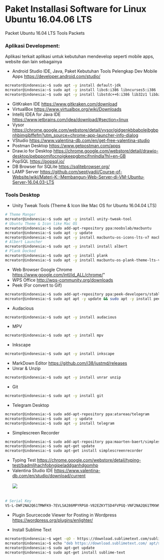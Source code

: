 # Paket Installasi Software for Linux Ubuntu 16.04.06 LTS
Packet Ubuntu 16.04 LTS Tools Packets

### Aplikasi Development:
Aplikasi terkait aplikasi untuk kebutuhan mendevelop seperti mobile apps, website dan lain sebagainya
- Android Studio IDE, Java, Paket Kebutuhan Tools Pelengkap Dev Mobile Apps https://developer.android.com/studio/
```bash
mcreator@indonesia:~$ sudo apt -y install default-jdk
mcreator@indonesia:~$ sudo apt -y install libc6:i386 libncurses5:i386 
mcreator@indonesia:~$ sudo apt -y install libstdc++6:i386 lib32z1 libbz2-1.0:i386
```
- GitKraken IDE https://www.gitkraken.com/download
- VirtualBox https://www.virtualbox.org/wiki/Downloads
- Intellij IDEA for Java IDE https://www.jetbrains.com/idea/download/#section=linux
- Vysor https://chrome.google.com/webstore/detail/vysor/gidgenkbbabolejbgbpnhbimgjbffefm?utm_source=chrome-app-launcher-info-dialog
- VStudio https://www.valentina-db.com/en/get-free-valentina-studio
- Postman Desktop https://www.getpostman.com/apps
- Draw.io for Desktop https://chrome.google.com/webstore/detail/drawio-desktop/pebppomjfocnoigkeepgbmcifnnlndla?hl=en-GB
- PopSQL https://popsql.io/
- DB Browser for SQLite https://sqlitebrowser.org/
- LAMP Server https://github.com/septiyadii/Course-of-Website/wiki/Materi-K:-Membangun-Web-Server-di-VM-Ubuntu-Server-16.04.03-LTS

### Tools Desktop
- Unity Tweak Tools (Theme & Icon like Mac OS for Ubuntu 16.04.04 LTS)
```bash
# Theme Manger
mcreator@indonesia:~$ sudo apt -y install unity-tweak-tool
# Ubuntu Theme & Icon like Mac OS
mcreator@indonesia:~$ sudo add-apt-repository ppa:noobslab/macbuntu
mcreator@indonesia:~$ sudo apt -y update
mcreator@indonesia:~$ sudo apt -y install macbuntu-os-icons-lts-v7 macbuntu-os-ithemes-lts-v7
# Albert Launcher
mcreator@indonesia:~$ sudo apt -y install install albert
# Plank Docked
mcreator@indonesia:~$ sudo apt -y install plank
mcreator@indonesia:~$ sudo apt -y install macbuntu-os-plank-theme-lts-v7

```
- Web Browser Google Chrome https://www.google.com/intl/id_ALL/chrome/"
- WPS Office http://wps-community.org/downloads
- Peek (For convert to Gif) 
```bash
mcreator@indonesia:~$ sudo add-apt-repository ppa:peek-developers/stable
mcreator@indonesia:~$ sudo apt apt -y update && sudo apt -y install peek
```
- Audacious
```bash
mcreator@indonesia:~$ sudo apt -y install audacious
```
- MPV
```bash
mcreator@indonesia:~$ sudo apt -y install mpv
```
- Inkscape
```bash
mcreator@indonesia:~$ sudo apt -y install inkscape
```
- MarkDown Editor https://github.com/i38/justmd/releases
- Unrar & Unzip
```bash
mcreator@indonesia:~$ sudo apt -y install unrar unzip
```
- Git
```bash
mcreator@indonesia:~$ sudo apt -y install git
```
- Telegram Desktop
```bash
mcreator@indonesia:~$ sudo add-apt-repository ppa:atareao/telegram
mcreator@indonesia:~$ sudo apt -y update
mcreator@indonesia:~$ sudo apt -y install telegram
```
- Simplescreen Recorder
```bash
mcreator@indonesia:~$ sudo add-apt-repository ppa:maarten-baert/simplescreenrecorder
mcreator@indonesia:~$ sudo apt-get update
mcreator@indonesia:~$ sudo apt-get install simplescreenrecorder
```
- Typing Test https://chrome.google.com/webstore/detail/typing-test/badmljhachfobngipeladdganhdgomhp
- Valentina Studio IDE https://www.valentina-db.com/en/studio/download/current <br><br>
<img src="https://github.com/koderspeach/Packet-OS-Linux/blob/a4714000f578f423489640b600b55f17209b31b1/1.png"/> <br><br>
```bash
# Serial Key
VS-L-DWF2NA2Q61TMWFK9-7EVLSA286MPYRPG8-V82EZKYTSD4FVPGQ-VNF2NA2Q61TMXW93
```
- Plugin Sourcecode Viewer for Posting in Wordpress https://wordpress.org/plugins/enlighter/

- Install Sublime Text
```bash
mcreator@indonesia:~$ wget -qO - https://download.sublimetext.com/sublimehq-pub.gpg | sudo apt-key add -
mcreator@indonesia:~$ echo "deb https://download.sublimetext.com/ apt/stable/" | sudo tee /etc/apt/sources.list.d/sublime-text.list
mcreator@indonesia:~$ sudo apt-get update
mcreator@indonesia:~$ sudo apt-get install sublime-text
```
